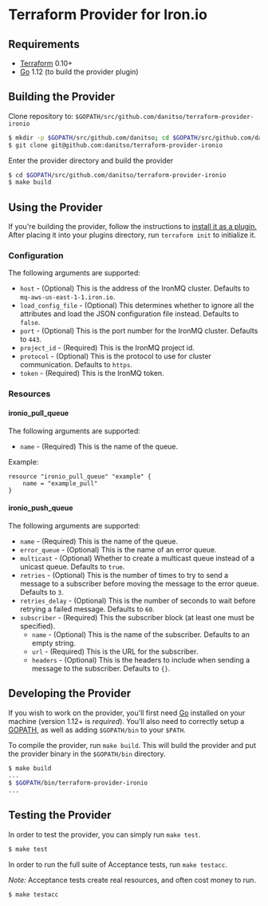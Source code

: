 Terraform Provider for Iron.io
==============================

Requirements
------------

- [Terraform](https://www.terraform.io/downloads.html) 0.10+
- [Go](https://golang.org/doc/install) 1.12 (to build the provider plugin)

Building the Provider
---------------------

Clone repository to: `$GOPATH/src/github.com/danitso/terraform-provider-ironio`

```sh
$ mkdir -p $GOPATH/src/github.com/danitso; cd $GOPATH/src/github.com/danitso
$ git clone git@github.com:danitso/terraform-provider-ironio
```

Enter the provider directory and build the provider

```sh
$ cd $GOPATH/src/github.com/danitso/terraform-provider-ironio
$ make build
```

Using the Provider
----------------------
If you're building the provider, follow the instructions to [install it as a plugin.](https://www.terraform.io/docs/plugins/basics.html#installing-a-plugin) After placing it into your plugins directory,  run `terraform init` to initialize it.

### Configuration

The following arguments are supported:

* `host` - (Optional) This is the address of the IronMQ cluster. Defaults to `mq-aws-us-east-1-1.iron.io`.
* `load_config_file` - (Optional) This determines whether to ignore all the attributes and load the JSON configuration file instead. Defaults to `false`.
* `port` - (Optional) This is the port number for the IronMQ cluster. Defaults to `443`.
* `project_id` - (Required) This is the IronMQ project id.
* `protocol` - (Optional) This is the protocol to use for cluster communication. Defaults to `https`.
* `token` - (Required) This is the IronMQ token.

### Resources

#### ironio_pull_queue

The following arguments are supported:

* `name` - (Required) This is the name of the queue.

Example:

```
resource "ironio_pull_queue" "example" {
    name = "example_pull"
}
```

#### ironio_push_queue

The following arguments are supported:

* `name` - (Required) This is the name of the queue.
* `error_queue` - (Optional) This is the name of an error queue.
* `multicast` - (Optional) Whether to create a multicast queue instead of a unicast queue. Defaults to `true`.
* `retries` - (Optional) This is the number of times to try to send a message to a subscriber before moving the message to the error queue. Defaults to `3`.
* `retries_delay` - (Optional) This is the number of seconds to wait before retrying a failed message. Defaults to `60`.
* `subscriber` - (Required) This the subscriber block (at least one must be specified).
    * `name` - (Optional) This is the name of the subscriber. Defaults to an empty string.
    * `url` - (Required) This is the URL for the subscriber.
    * `headers` - (Optional) This is the headers to include when sending a message to the subscriber. Defaults to `{}`.

Developing the Provider
---------------------------

If you wish to work on the provider, you'll first need [Go](http://www.golang.org) installed on your machine (version 1.12+ is *required*). You'll also need to correctly setup a [GOPATH](http://golang.org/doc/code.html#GOPATH), as well as adding `$GOPATH/bin` to your `$PATH`.

To compile the provider, run `make build`. This will build the provider and put the provider binary in the `$GOPATH/bin` directory.

```sh
$ make build
...
$ $GOPATH/bin/terraform-provider-ironio
...
```

Testing the Provider
---------------------------

In order to test the provider, you can simply run `make test`.

```sh
$ make test
```

In order to run the full suite of Acceptance tests, run `make testacc`.

*Note:* Acceptance tests create real resources, and often cost money to run.

```sh
$ make testacc
```
